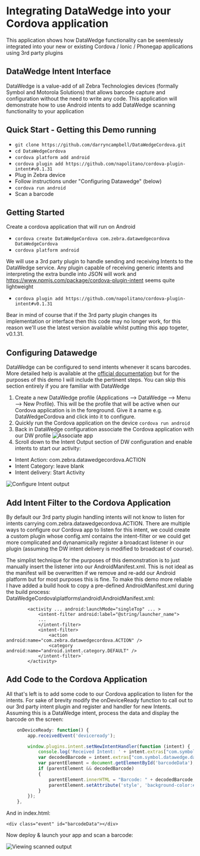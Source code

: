 # Integrating DataWedge into your Cordova application
This application shows how DataWedge functionality can be seemlessly integrated into your new or existing Cordova / Ionic / Phonegap applications using 3rd party plugins

## DataWedge Intent Interface
DataWedge is a value-add of all Zebra Technologies devices (formally Symbol and Motorola Solutions) that allows barcode capture and configuration without the need to write any code.  This application will demonstrate how to use Android intents to add DataWedge scanning functionality to your application

## Quick Start - Getting this Demo running
* `git clone https://github.com/darryncampbell/DataWedgeCordova.git`
* `cd DataWedgeCordova`
* `cordova platform add android`
* `cordova plugin add https://github.com/napolitano/cordova-plugin-intent#v0.1.31`
* Plug in Zebra device
* Follow instructions under "Configuring Datawedge" (below)
* `cordova run android`
* Scan a barcode

## Getting Started
Create a cordova application that will run on Android
* `cordova create DataWedgeCordova com.zebra.datawedgecordova DataWedgeCordova`
* `cordova platform android`

We will use a 3rd party plugin to handle sending and receiving Intents to the DataWedge service.  Any plugin capable of receiving generic intents and interpreting the extra bundle into JSON will work and https://www.npmjs.com/package/cordova-plugin-intent seems quite lightweight

* `cordova plugin add https://github.com/napolitano/cordova-plugin-intent#v0.1.31`

Bear in mind of course that if the 3rd party plugin changes its implementation or interface then this code may no longer work, for this reason we'll use the latest version available whilst putting this app togeter, v0.1.31.

## Configuring Datawedge
DataWedge can be configured to send intents whenever it scans barcodes.  More detailed help is available at the [official documentation](http://techdocs.zebra.com/datawedge/5-0/guide/setup/) but for the purposes of this demo I will include the pertinent steps.  You can skip this section entirely if you are familiar with DataWedge

1. Create a new DataWedge profile (Applications --> DataWedge --> Menu --> New Profile).  This will be the profile that will be active when our Cordova application is in the foreground.  Give it a name e.g. DataWedgeCordova and click into it to configure.
2. Quickly run the Cordova application on the device `cordova run android`
3. Back in DataWedge configuration associate the Cordova application with our DW profile
![Associate app](https://raw.githubusercontent.com/darryncampbell/DataWedgeCordova/master/associate_app.png)
4. Scroll down to the Intent Output section of DW configuration and enable intents to start our activity:
  * Intent Action: com.zebra.datawedgecordova.ACTION
  * Intent Category: leave blank
  * Intent delivery: Start Activity
  
![Configure Intent output](https://raw.githubusercontent.com/darryncampbell/DataWedgeCordova/master/intent_output_settings.png)

## Add Intent Filter to the Cordova Application
By default our 3rd party plugin handling intents will not know to listen for intents carrying com.zebra.datawedgecordova.ACTION.  There are multiple ways to configure our Cordova app to listen for this intent, we could create a custom plugin whose config.xml contains the intent-filter or we could get more complicated and dynanamically register a broadcast listener in our plugin (assuming the DW intent delivery is modified to broadcast of course).

The simplist technique for the purposes of this demonstration is to just manually insert the listener into our AndroidManifest.xml.  This is not ideal as the manifest will be overwritten if we remove and re-add our Android platform but for most purposes this is fine.  To make this demo more reliable I have added a build hook to copy a pre-defined AndroidManifest.xml during the build process:
DataWedgeCordova\platforms\android\AndroidManifest.xml:

```
        <activity ... android:launchMode="singleTop" ... >
            <intent-filter android:label="@string/launcher_name">
            ...
            </intent-filter>
			<intent-filter>
                <action android:name="com.zebra.datawedgecordova.ACTION" />
                <category android:name="android.intent.category.DEFAULT" />
            </intent-filter>`
        </activity>
```

##  Add Code to the Cordova Application
All that's left is to add some code to our Cordova application to listen for the intents.  For sake of brevity modify the onDeviceReady function to call out to our 3rd party intent plugin and register and handler for new Intents.  Assuming this is a DataWedge intent, process the data and display the barcode on the screen:
```javascript
    onDeviceReady: function() {
        app.receivedEvent('deviceready');

        window.plugins.intent.setNewIntentHandler(function (intent) {
            console.log('Received Intent: ' + intent.extras["com.symbol.datawedge.data_string"]);
            var decodedBarcode = intent.extras["com.symbol.datawedge.data_string"];
            var parentElement = document.getElementById('barcodeData');
            if (parentElement && decodedBarcode)
            {
                parentElement.innerHTML = "Barcode: " + decodedBarcode;
                parentElement.setAttribute('style', 'background-color:#0077A0;color:#FFFFFF;');
            }
        });
    },
```
And in index.html:
```
<div class="event" id="barcodeData"></div>
```

Now deploy & launch your app and scan a barcode:

![Viewing scanned output](https://raw.githubusercontent.com/darryncampbell/DataWedgeCordova/master/scanned_data.png)
